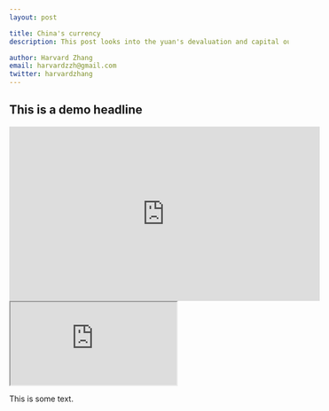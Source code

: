 ```yaml
---
layout: post

title: China's currency
description: This post looks into the yuan's devaluation and capital outflow. 

author: Harvard Zhang
email: harvardzzh@gmail.com
twitter: harvardzhang
---
```


## This is a demo headline

<iframe width="560" height="315" src="https://www.youtube.com/embed/GIyzYU3oF1g" frameborder="0" allowfullscreen></iframe>

<iframe src="https://docs.google.com/spreadsheets/d/1ZfEZ_GjnIV25FyyIm8-3pY5rpbQF3PtYBXMKQDuTMws/pubchart?oid=1292351490&amp;format=interactive"></iframe>

This is some text. 
